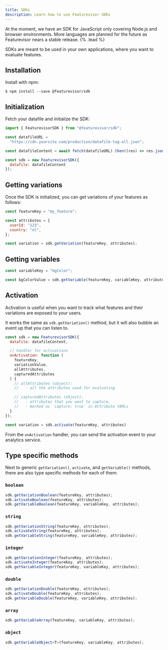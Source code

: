 ```yaml
---
title: SDKs
description: Learn how to use Featurevisor SDKs
---
```


At the moment, we have an SDK for JavaScript only covering Node.js and browser environments. More languages are planned for the future as Featurevisor nears a stable release. {% .lead %}

SDKs are meant to be used in your own applications, where you want to evaluate features.

## Installation

Install with npm:

```
$ npm install --save @featurevisor/sdk
```

## Initialization

Fetch your datafile and initialize the SDK:

```js
import { FeaturevisorSDK } from "@featurevisor/sdk";

const datafileURL =
  "https://cdn.yoursite.com/production/datafile-tag-all.json";

const datafileContent = await fetch(datafileURL).then((res) => res.json());

const sdk = new FeaturevisorSDK({
  datafile: datafileContent
});
```

## Getting variations

Once the SDK is initialized, you can get variations of your features as follows:

```js
const featureKey = "my_feature";

const attributes = {
  userId: "123",
  country: "nl",
};

const variation = sdk.getVariation(featureKey, attributes);
```

## Getting variables

```js
const variableKey = "bgColor";

const bgColorValue = sdk.getVariable(featureKey, variableKey, attributes);
```

## Activation

Activation is useful when you want to track what features and their variations are exposed to your users.

It works the same as `sdk.getVariation()` method, but it will also bubble an event up that you can listen to.

```js
const sdk = new FeaturevisorSDK({
  datafile: datafileContent,

  // handler for activations
  onActivation: function (
    featureKey,
    variationValue,
    allAttributes,
    capturedAttributes
  ) {
    // allAttributes (object):
    //   - all the attributes used for evaluating

    // capturedAttributes (object):
    //   - attributes that you want to capture,
    //   - marked as `capture: true` in Attribute YAMLs
  }
});

const variation = sdk.activate(featureKey, attributes)
```

From the `onActivation` handler, you can send the activation event to your analytics service.

## Type specific methods

Next to generic `getVariation()`, `activate`, and `getVariable()` methods, there are also type specific methods for each of them:

### `boolean`

```js
sdk.getVariationBoolean(featureKey, attributes);
sdk.activateBoolean(featureKey, attributes);
sdk.getVariableBoolean(featureKey, variableKey, attributes);
```

### `string`

```js
sdk.getVariationString(featureKey, attributes);
sdk.activateString(featureKey, attributes);
sdk.getVariableString(featureKey, variableKey, attributes);
```

### `integer`

```js
sdk.getVariationInteger(featureKey, attributes);
sdk.activateInteger(featureKey, attributes);
sdk.getVariableInteger(featureKey, variableKey, attributes);
```

### `double`

```js
sdk.getVariationDouble(featureKey, attributes);
sdk.activateDouble(featureKey, attributes);
sdk.getVariableDouble(featureKey, variableKey, attributes);
```

### `array`

```js
sdk.getVariableArray(featureKey, variableKey, attributes);
```

### `object`

```ts
sdk.getVariableObject<T>(featureKey, variableKey, attributes);
```
